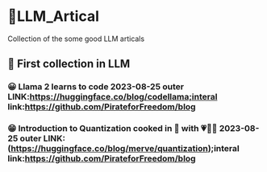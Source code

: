 # 📓LLM_Artical
Collection of the some good LLM articals

## 📖 First collection in LLM
### 😀 Llama 2 learns to code 2023-08-25 outer LINK:https://huggingface.co/blog/codellama;interal link:https://github.com/PirateforFreedom/blog
### 😁 Introduction to Quantization cooked in 🤗 with 💗🧑‍🍳 2023-08-25 outer LINK:(https://huggingface.co/blog/merve/quantization);interal link:https://github.com/PirateforFreedom/blog


